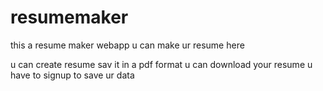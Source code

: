 # resumemaker
this a resume maker webapp  u can make ur resume here 

u can create resume sav it in a pdf format 
u can download your resume
u have to signup to save ur data
